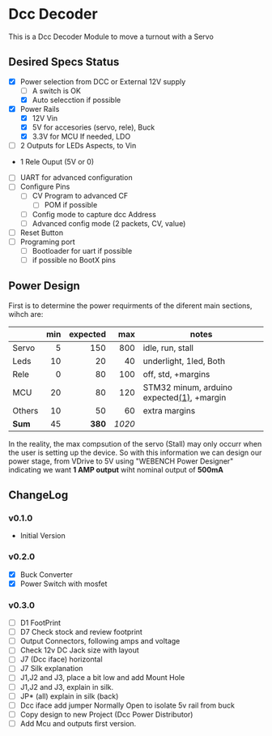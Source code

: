# Dcc Decoder
This is a Dcc Decoder Module to move a turnout with a Servo

## Desired Specs Status
* [x] Power selection from DCC or External 12V supply
  * [ ] A switch is OK
  * [x] Auto selecction if possible
* [x] Power Rails
  * [x] 12V Vin
  * [x] 5V for accesories (servo, rele), Buck
  * [x] 3.3V for MCU If needed, LDO
* [ ] 2 Outputs for LEDs Aspects, to Vin
* 1 Rele Ouput (5V or 0)
* [ ] UART for advanced configuration
* [ ] Configure Pins
  * [ ] CV Program to advanced CF
    * [ ] POM if possible
  * [ ] Config mode to capture dcc Address
  * [ ] Advanced config mode (2 packets, CV, value)
* [ ] Reset Button
* [ ] Programing port
  * [ ] Bootloader for uart if possible
  * [ ] if possible no BootX pins

## Power Design
First is to determine the power requirments of the diferent main sections, wihch are:

|       |min|expected|max|notes|
|---    |--:|--:|--:|---|
|Servo  | 5 |150|800|idle, run, stall|
|Leds   |10 |20 |40 | underlight, 1led, Both|
|Rele   |0  |80 |100| off, std, +margins|
|MCU    |20 |80 |120|STM32 minum, arduino expected[(1)](https://www.gadgetmakersblog.com/power-consumption-arduinos-atmega328-microcontroller/), +margin|
|Others |10|50|60| extra margins
|**Sum**|45|**380**|*1020*|

In the reality, the max compsution of the servo (Stall) may only occurr when the user is setting up the device. So with this information we can design our power stage, from VDrive to 5V using "WEBENCH Power Designer" indicating we want **1 AMP output** wiht nominal output of **500mA**

## ChangeLog
### v0.1.0
* Initial Version
### v0.2.0
* [x] Buck Converter
* [x] Power Switch with mosfet
### v0.3.0
* [ ] D1 FootPrint
* [ ] D7 Check stock and review footprint
* [ ] Output Connectors, following amps and voltage
* [ ] Check 12v DC Jack size with layout
* [ ] J7 (Dcc iface) horizontal
* [ ] J7 Silk explanation
* [ ] J1,J2 and J3, place a bit low and add Mount Hole
* [ ] J1,J2 and J3, explain in silk.
* [ ] JP* (all) explain in silk (back)
* [ ] Dcc iface add jumper Normally Open to isolate 5v rail from buck
* [ ] Copy design to new Project (Dcc Power Distributor)
* [ ] Add Mcu and outputs first version.
